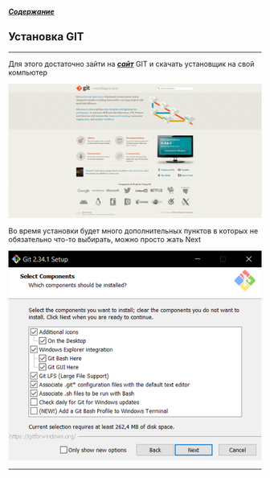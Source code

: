 ***[Содержание](./readme.md)***


## Установка GIT

---

Для этого достаточно зайти на ***[сайт](https://git-scm.com 'Ссылка на сайт')*** GIT и скачать установщик на свой компьютер

![git-web](./img/gitweb.png)

Во время установки будет много дополнительных пунктов в которых не обязательно что-то выбирать, можно просто жать Next

![git-web](./img/git-install.png)

---

